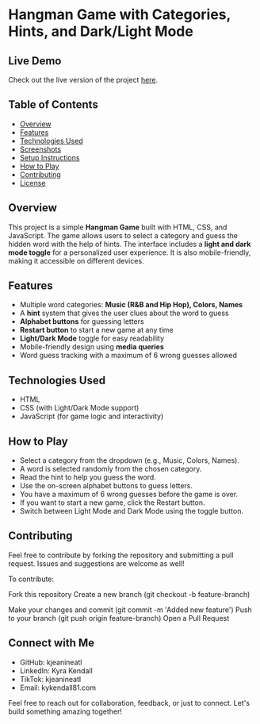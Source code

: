 # Hangman Game with Categories, Hints, and Dark/Light Mode

## Live Demo

Check out the live version of the project [here](https://myhangmankk.netlify.app/).  


## Table of Contents
- [Overview](#overview)
- [Features](#features)
- [Technologies Used](#technologies-used)
- [Screenshots](#screenshots)
- [Setup Instructions](#setup-instructions)
- [How to Play](#how-to-play)
- [Contributing](#contributing)
- [License](#license)

## Overview
This project is a simple **Hangman Game** built with HTML, CSS, and JavaScript. The game allows users to select a category and guess the hidden word with the help of hints. The interface includes a **light and dark mode toggle** for a personalized user experience. It is also mobile-friendly, making it accessible on different devices.

## Features
- Multiple word categories: **Music (R&B and Hip Hop), Colors, Names**
- A **hint** system that gives the user clues about the word to guess
- **Alphabet buttons** for guessing letters
- **Restart button** to start a new game at any time
- **Light/Dark Mode** toggle for easy readability
- Mobile-friendly design using **media queries**
- Word guess tracking with a maximum of 6 wrong guesses allowed

## Technologies Used
- HTML
- CSS (with Light/Dark Mode support)
- JavaScript (for game logic and interactivity)

## How to Play
- Select a category from the dropdown (e.g., Music, Colors, Names).
- A word is selected randomly from the chosen category.
- Read the hint to help you guess the word.
- Use the on-screen alphabet buttons to guess letters.
- You have a maximum of 6 wrong guesses before the game is over.
- If you want to start a new game, click the Restart button.
- Switch between Light Mode and Dark Mode using the toggle button.

## Contributing
Feel free to contribute by forking the repository and submitting a pull request. Issues and suggestions are welcome as well!

To contribute:

Fork this repository
Create a new branch (git checkout -b feature-branch)



Make your changes and commit (git commit -m 'Added new feature')
Push to your branch (git push origin feature-branch)
Open a Pull Request


## Connect with Me
- GitHub: kjeanineatl
- LinkedIn: Kyra Kendall
- TikTok: kjeanineatl
- Email: kykendall81.com
  
Feel free to reach out for collaboration, feedback, or just to connect. Let's build something amazing together!
